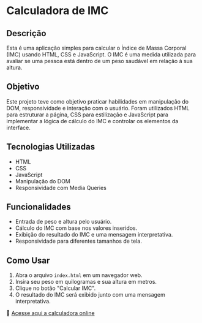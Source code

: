 # Calculadora de IMC 

## Descrição
Esta é uma aplicação simples para calcular o Índice de Massa Corporal (IMC) usando HTML, CSS e JavaScript. O IMC é uma medida utilizada para avaliar se uma pessoa está dentro de um peso saudável em relação à sua altura.

## Objetivo
Este projeto teve como objetivo praticar habilidades em manipulação do DOM, responsividade e interação com o usuário. Foram utilizados HTML para estruturar a página, CSS para estilização e JavaScript para implementar a lógica de cálculo do IMC e controlar os elementos da interface.

## Tecnologias Utilizadas
- HTML  
- CSS
- JavaScript
- Manipulação do DOM
- Responsividade com Media Queries

## Funcionalidades
- Entrada de peso e altura pelo usuário.
- Cálculo do IMC com base nos valores inseridos.
- Exibição do resultado do IMC e uma mensagem interpretativa.
- Responsividade para diferentes tamanhos de tela.

## Como Usar
1. Abra o arquivo `index.html` em um navegador web.
2. Insira seu peso em quilogramas e sua altura em metros.   
3. Clique no botão "Calcular IMC".
4. O resultado do IMC será exibido junto com uma mensagem interpretativa.

🔗 [Acesse aqui a calculadora online](https://imcweb.netlify.app/)
